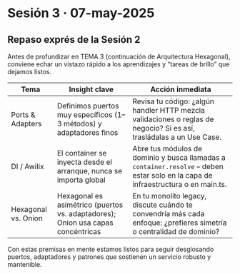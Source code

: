 # Sesión 3 · 07-may-2025  
## Repaso exprés de la Sesión 2

Antes de profundizar en TEMA 3 (continuación de Arquitectura Hexagonal), conviene echar un vistazo rápido a los aprendizajes y “tareas de brillo” que dejamos listos.

Tema                   | Insight clave                                                      | Acción inmediata
----------------------|--------------------------------------------------------------------|---------------------------------------------------------------
Ports & Adapters      | Definimos puertos muy específicos (1–3 métodos) y adaptadores finos | Revisa tu código: ¿algún handler HTTP mezcla validaciones o reglas de negocio? Si es así, trasládalas a un Use Case.
DI / Awilix           | El container se inyecta desde el arranque, nunca se importa global | Abre tus módulos de dominio y busca llamadas a `container.resolve` – deben estar solo en la capa de infraestructura o en main.ts.
Hexagonal vs. Onion   | Hexagonal es asimétrico (puertos vs. adaptadores); Onion usa capas concéntricas | En tu monolito legacy, discute cuándo te convendría más cada enfoque: ¿prefieres simetría o centralidad de dominio?


Con estas premisas en mente estamos listos para seguir desglosando puertos, adaptadores y patrones que sostienen un servicio robusto y mantenible.